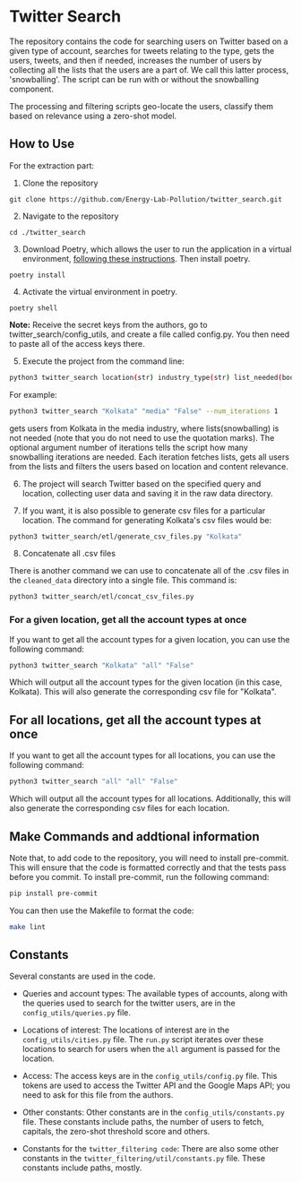 # Twitter Search

The repository contains the code for searching users on Twitter based on a given type of account, searches for tweets relating to the type, gets the users, tweets, and then if needed, increases the number of users by collecting all the lists that the users are a part of. We call this latter process, 'snowballing'.  The script can be run with or without the snowballing component.

The processing and filtering scripts geo-locate the users, classify them based on relevance using a zero-shot model.


## How to Use

For the extraction part:

1. Clone the repository

```
git clone https://github.com/Energy-Lab-Pollution/twitter_search.git
```

2. Navigate to the repository

```
cd ./twitter_search
```


3. Download Poetry, which allows the user to run the application in a virtual environment, [following these instructions](https://python-poetry.org/docs/). Then install poetry.

```
poetry install
```

4. Activate the virtual environment in poetry.

```
poetry shell
```
**Note:**  Receive the secret keys from the authors, go to twitter_search/config_utils, and create a file called config.py. You then need to paste all of the access keys there.

5. Execute the project from the command line:

```bash
python3 twitter_search location(str) industry_type(str) list_needed(bool) --num_interations (int)
```


For example:

```bash
python3 twitter_search "Kolkata" "media" "False" --num_iterations 1
```

gets users from Kolkata in the media industry, where lists(snowballing) is not needed (note that you do not need to use the quotation marks). The optional argument number of iterations tells the script how many snowballing iterations are needed. Each iteration fetches lists, gets all users from the lists and filters the users based on location and content relevance.

6. The project will search Twitter based on the specified query and location, collecting user data and saving it in the raw data directory.

7. If you want, it is also possible to generate csv files for a particular location. The command for generating Kolkata's csv files  would be:

```bash
python3 twitter_search/etl/generate_csv_files.py "Kolkata"
```

8. Concatenate all .csv files

There is another command we can use to concatenate all of the .csv files in the `cleaned_data` directory into a single file. This command is:

```bash
python3 twitter_search/etl/concat_csv_files.py
```

### For a given location, get all the account types at once

If you want to get all the account types for a given location, you can use the following command:

```bash
python3 twitter_search "Kolkata" "all" "False"
```
Which will output all the account types for the given location (in this case, Kolkata). This will also generate the corresponding csv file for "Kolkata".


## For all locations, get all the account types at once

If you want to get all the account types for all locations, you can use the following command:

```bash
python3 twitter_search "all" "all" "False"
```

Which will output all the account types for all locations. Additionally, this will also generate the corresponding csv files for each location.

## Make Commands and addtional information

Note that, to add code to the repository, you will need to install pre-commit. This will ensure that the code is formatted correctly and that the tests pass before you commit. To install pre-commit, run the following command:

```bash
pip install pre-commit
```

You can then use the Makefile to format the code:

```bash
make lint
```


## Constants

Several constants are used in the code. 

- Queries and account types: The available types of accounts, along with the queries used to search for the twitter users, are in the `config_utils/queries.py` file.

- Locations of interest: The locations of interest are in the `config_utils/cities.py` file. The `run.py` script iterates over these locations to search for users when the `all` argument is passed for the location.

- Access: The access keys are in the `config_utils/config.py` file. This tokens are used to access the Twitter API and the Google Maps API; you need to ask for this file from the authors.

- Other constants: Other constants are in the `config_utils/constants.py` file. These constants include paths, the number of users to fetch, capitals, the zero-shot threshold score and others.

- Constants for the `twitter_filtering code`: There are also some other constants in the `twitter_filtering/util/constants.py` file. These constants include paths, mostly.